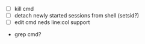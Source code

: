 - [ ] kill cmd
- [ ] detach newly started sessions from shell (setsid?)
- [ ] edit cmd neds line:col support
- grep cmd?
